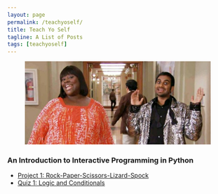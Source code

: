 ```yaml
---
layout: page
permalink: /teachyoself/
title: Teach Yo Self 
tagline: A List of Posts
tags: [teachyoself]
---
```

<figure>
<img src="/images/teachyoself/treatyoself.jpg"/>
</figure>

### An Introduction to Interactive Programming in Python
* [Project 1: Rock-Paper-Scissors-Lizard-Spock](http://www.codeskulptor.org/#user39_sOOsnsLwqe_2.py)
* [Quiz 1: Logic and Conditionals](http://www.codeskulptor.org/#user39_MaP5tkH5gT_1.py)

